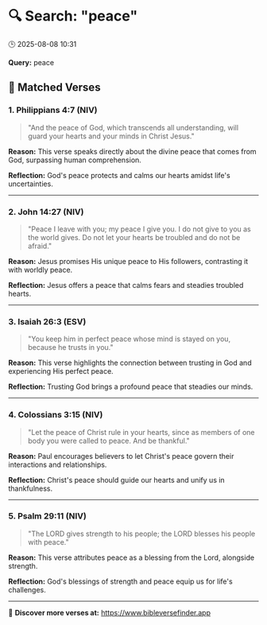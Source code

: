 # 🔍 Search: "peace"
🕒 2025-08-08 10:31

**Query:** peace

## 📖 Matched Verses

### 1. Philippians 4:7 (NIV)
> "And the peace of God, which transcends all understanding, will guard your hearts and your minds in Christ Jesus."

**Reason:** This verse speaks directly about the divine peace that comes from God, surpassing human comprehension.

**Reflection:** God's peace protects and calms our hearts amidst life's uncertainties.

---

### 2. John 14:27 (NIV)
> "Peace I leave with you; my peace I give you. I do not give to you as the world gives. Do not let your hearts be troubled and do not be afraid."

**Reason:** Jesus promises His unique peace to His followers, contrasting it with worldly peace.

**Reflection:** Jesus offers a peace that calms fears and steadies troubled hearts.

---

### 3. Isaiah 26:3 (ESV)
> "You keep him in perfect peace whose mind is stayed on you, because he trusts in you."

**Reason:** This verse highlights the connection between trusting in God and experiencing His perfect peace.

**Reflection:** Trusting God brings a profound peace that steadies our minds.

---

### 4. Colossians 3:15 (NIV)
> "Let the peace of Christ rule in your hearts, since as members of one body you were called to peace. And be thankful."

**Reason:** Paul encourages believers to let Christ's peace govern their interactions and relationships.

**Reflection:** Christ's peace should guide our hearts and unify us in thankfulness.

---

### 5. Psalm 29:11 (NIV)
> "The LORD gives strength to his people; the LORD blesses his people with peace."

**Reason:** This verse attributes peace as a blessing from the Lord, alongside strength.

**Reflection:** God's blessings of strength and peace equip us for life's challenges.

---

🔗 **Discover more verses at:** https://www.bibleversefinder.app
